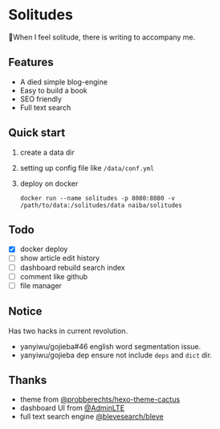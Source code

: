 # Solitudes

:smoking:When I feel solitude, there is writing to accompany me.

## Features

- A died simple blog-engine
- Easy to build a book
- SEO friendly
- Full text search

## Quick start

1. create a data dir
2. setting up config file like `/data/conf.yml`
3. deploy on docker

    ```shell
    docker run --name solitudes -p 8080:8080 -v /path/to/data:/solitudes/data naiba/solitudes
    ```

## Todo

- [x] docker deploy
- [ ] show article edit history
- [ ] dashboard rebuild search index
- [ ] comment like github
- [ ] file manager

## Notice

Has two hacks in current revolution.

- yanyiwu/gojieba#46 english word segmentation issue.
- yanyiwu/gojieba dep ensure not include `deps` and `dict` dir.

## Thanks

- theme from [@probberechts/hexo-theme-cactus](https://github.com/probberechts/hexo-theme-cactus)
- dashboard UI from [@AdminLTE](https://adminlte.io/)
- full text search engine [@blevesearch/bleve](https://github.com/blevesearch/bleve)